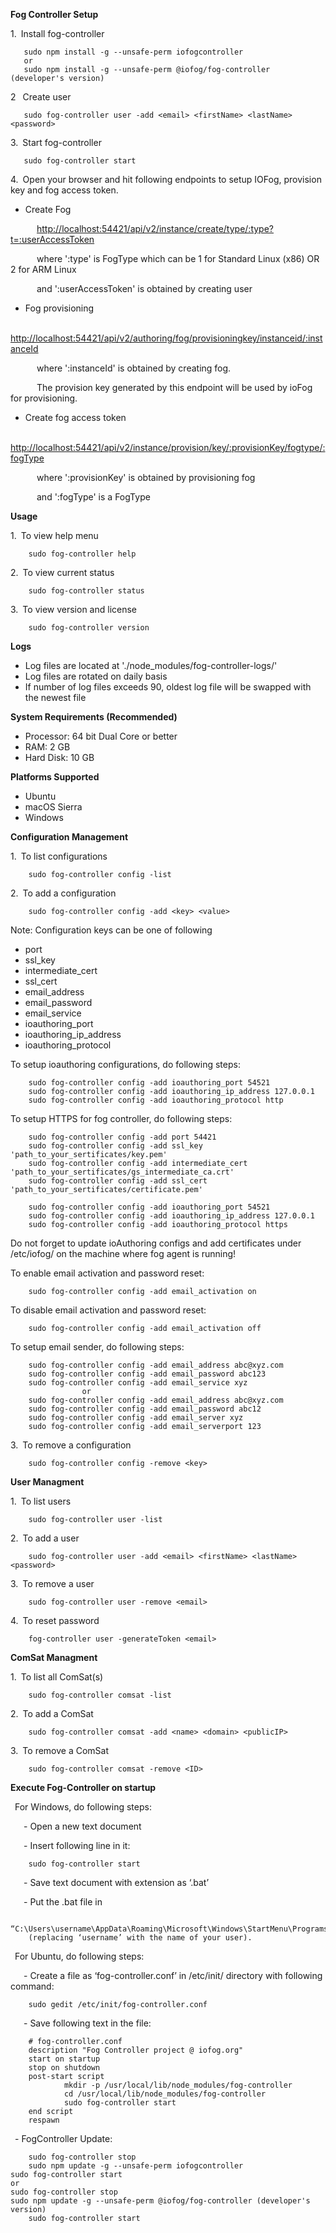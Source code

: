 **Fog Controller Setup**

1.&ensp;Install fog-controller

	   sudo npm install -g --unsafe-perm iofogcontroller
	   or
	   sudo npm install -g --unsafe-perm @iofog/fog-controller (developer's version)

2 &ensp;Create user

	   sudo fog-controller user -add <email> <firstName> <lastName> <password>
	   
3.&ensp;Start fog-controller

	   sudo fog-controller start

4.&ensp;Open your browser and hit following endpoints to setup IOFog, provision key and fog access token.

-  Create Fog

&emsp;&emsp;&emsp;[http://localhost:54421/api/v2/instance/create/type/:type?t=:userAccessToken](http://localhost:54421/api/v2/instance/create/type/:type?t=:userAccessToken)

&emsp;&emsp;&emsp;where &#39;:type&#39; is FogType which can be 1 for Standard Linux (x86) OR 2 for ARM Linux 

&emsp;&emsp;&emsp;and &#39;:userAccessToken&#39; is obtained by creating user

- Fog provisioning

&emsp;&emsp;&emsp;[http://localhost:54421/api/v2/authoring/fog/provisioningkey/instanceid/:instanceId](http://localhost:54421/api/v2/authoring/fog/provisionkey/instanceid/:instanceId)

&emsp;&emsp;&emsp;where  &#39;:instanceId&#39; is obtained by creating fog.

&emsp;&emsp;&emsp;The provision key generated by this endpoint will be used by ioFog for provisioning.


- Create fog access token

&emsp;&emsp;&emsp;[http://localhost:54421/api/v2/instance/provision/key/:provisionKey/fogtype/:fogType](http://localhost:54421/api/v2/instance/provision/key/:provisionKey/fogtype/:fogType)

&emsp;&emsp;&emsp;where &#39;:provisionKey&#39; is obtained by provisioning fog                                                        

&emsp;&emsp;&emsp;and &#39;:fogType&#39; is a FogType


**Usage**

1.&ensp;To view help menu

        sudo fog-controller help

2.&ensp;To view current status

        sudo fog-controller status   

3.&ensp;To view version and license

        sudo fog-controller version
 
**Logs**
- Log files are located at './node_modules/fog-controller-logs/'
- Log files are rotated on daily basis
- If number of log files exceeds 90, oldest log file will be swapped with the newest file

**System Requirements (Recommended)**
- Processor: 64 bit Dual Core or better
- RAM: 2 GB
- Hard Disk: 10 GB

**Platforms Supported**
- Ubuntu
- macOS Sierra
- Windows

**Configuration Management**

1.&ensp;To list configurations

        sudo fog-controller config -list

2.&ensp;To add a configuration

        sudo fog-controller config -add <key> <value>

Note: Configuration keys can be one of following
- port
- ssl\_key
- intermediate\_cert
- ssl\_cert
- email\_address
- email\_password
- email\_service
- ioauthoring\_port
- ioauthoring\_ip\_address
- ioauthoring\_protocol

To setup ioauthoring configurations, do following steps:

        sudo fog-controller config -add ioauthoring_port 54521
        sudo fog-controller config -add ioauthoring_ip_address 127.0.0.1
        sudo fog-controller config -add ioauthoring_protocol http 

To setup HTTPS for fog controller, do following steps:

        sudo fog-controller config -add port 54421
        sudo fog-controller config -add ssl_key 'path_to_your_sertificates/key.pem'
        sudo fog-controller config -add intermediate_cert 'path_to_your_sertificates/gs_intermediate_ca.crt'
        sudo fog-controller config -add ssl_cert 'path_to_your_sertificates/certificate.pem'
	
	    sudo fog-controller config -add ioauthoring_port 54521
        sudo fog-controller config -add ioauthoring_ip_address 127.0.0.1
        sudo fog-controller config -add ioauthoring_protocol https

Do not forget to update ioAuthoring configs and add certificates under /etc/iofog/ on the machine where fog agent is running! 

To enable email activation and password reset:
        
        sudo fog-controller config -add email_activation on
        
To disable email activation and password reset: 

        sudo fog-controller config -add email_activation off

To setup email sender, do following steps:

        sudo fog-controller config -add email_address abc@xyz.com
        sudo fog-controller config -add email_password abc123
        sudo fog-controller config -add email_service xyz
                    or
        sudo fog-controller config -add email_address abc@xyz.com
        sudo fog-controller config -add email_password abc12
        sudo fog-controller config -add email_server xyz
        sudo fog-controller config -add email_serverport 123

3.&ensp;To remove a configuration

        sudo fog-controller config -remove <key>


**User Managment**

1.&ensp;To list users

        sudo fog-controller user -list

2.&ensp;To add a user

        sudo fog-controller user -add <email> <firstName> <lastName> <password>

3.&ensp;To remove a user

        sudo fog-controller user -remove <email>

4.&ensp;To reset password

        fog-controller user -generateToken <email>


**ComSat Managment**

1.&ensp;To list all ComSat(s)

        sudo fog-controller comsat -list

2.&ensp;To add a ComSat

        sudo fog-controller comsat -add <name> <domain> <publicIP>

3.&ensp;To remove a ComSat

        sudo fog-controller comsat -remove <ID>

**Execute Fog-Controller on startup**

&ensp;For Windows, do following steps:

&ensp;&ensp;&ensp;- Open a new text document

&ensp;&ensp;&ensp;- Insert following line in it: 

        sudo fog-controller start

&ensp;&ensp;&ensp;- Save text document with extension as ‘.bat’

&ensp;&ensp;&ensp;- Put the .bat file in 

        “C:\Users\username\AppData\Roaming\Microsoft\Windows\StartMenu\Programs\Startup\” 
        (replacing ‘username’ with the name of your user).

&ensp;For Ubuntu, do following steps:

&ensp;&ensp;&ensp;- Create a file as ‘fog-controller.conf’ in /etc/init/ directory with following command:

        sudo gedit /etc/init/fog-controller.conf

&ensp;&ensp;&ensp;- Save following text in the file:

        # fog-controller.conf
        description "Fog Controller project @ iofog.org"
        start on startup
        stop on shutdown
        post-start script
                mkdir -p /usr/local/lib/node_modules/fog-controller
                cd /usr/local/lib/node_modules/fog-controller
                sudo fog-controller start
        end script
        respawn
        
&ensp;- FogController Update:

        sudo fog-controller stop       
        sudo npm update -g --unsafe-perm iofogcontroller
	sudo fog-controller start
	or
	sudo fog-controller stop
	sudo npm update -g --unsafe-perm @iofog/fog-controller (developer's version)
        sudo fog-controller start        
